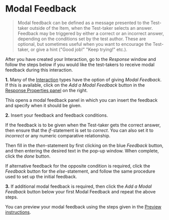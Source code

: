<!--
    created_at: 2016-12-15
    authors:         
      - Catherine Pease
--> 

# Modal Feedback

>Modal feedback can be defined as a message presented to the Test-taker outside of the Item, when the Test-taker selects an answer. Feedback may be triggered by either a correct or an incorrect answer, depending on the conditions set by the test author. These are optional, but sometimes useful when you want to encourage the Test-taker, or give a hint ("Good job!" "Keep trying!" etc.).


After you have created your Interaction, go to the *Response* window and follow the steps below if you would like the test-takers to receive modal feedback during this interaction.

**1.** Many of the [Interaction](../appendix/glossary.md#interaction) types have the option of giving *Modal Feedback*. If this is available, click on the *Add a Modal Feedback* button in the [Response Properties panel](../appendix/glossary.md#response-properties-panel) on the right.

This opens a modal feedback panel in which you can insert the feedback and specify when it should be given.

**2.** Insert your feedback and feedback conditions.

If the feedback is to be given when the Test-taker gets the correct answer, then ensure that the *if*-statement is set to *correct*. You can also set it to *incorrect* or any numeric comparative relationship. 

Then fill in the *then*-statement by first clicking on the blue *Feedback* button, and then entering the desired text in the pop-up window. When complete, click the *done* button.

If alternative feedback for the opposite condition is required, click the *Feedback* button for the *else*-statement, and follow the same procedure used to set up the initial feedback.

**3.** If additional modal feedback is required, then click the *Add a Modal Feedback* button below your first Modal Feedback and repeat the above steps.

You can preview your modal feedback using the steps given in the [Preview instructions](../items/preview.md).